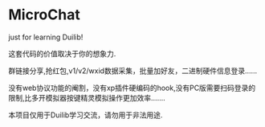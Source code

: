 # MicroChat
just for learning Duilib!

这套代码的价值取决于你的想象力.

群链接分享,抢红包,v1/v2/wxid数据采集，批量加好友，二进制硬件信息登录......

没有web协议功能的阉割，没有xp插件硬编码的hook,没有PC版需要扫码登录的限制,比多开模拟器按键精灵模拟操作更加效率.......


本项目仅用于Duilib学习交流，请勿用于非法用途.
